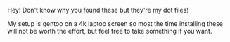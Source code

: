 Hey! Don't know why you found these but they're my dot files!

My setup is gentoo on a 4k laptop screen so most the time installing
these will not be worth the effort, but feel free to take something if you want.
